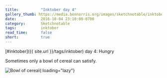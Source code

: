 ```yaml
---
title:          "Inktober day 4"
gallery_thumb: https://media.bennorris.org/images/sketchnotable/inktober-2016/inktober-day-04.jpg
date:           2016-10-04 23:10:00-0700
category:       Sketchnotable
tags:           inktober
read_time:      false
short:          true
---
```

[#inktober]({{ site.url }}/tags/inktober) day 4: Hungry

Sometimes only a bowl of cereal can satisfy.

![Bowl of cereal](https://media.bennorris.org/images/sketchnotable/inktober-2016/inktober-day-04.jpg){:loading="lazy"}
